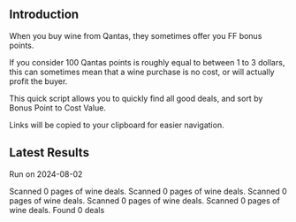 ## Introduction

When you buy wine from Qantas, they sometimes offer you FF bonus points. 

If you consider 100 Qantas points is roughly equal to between 1 to 3 dollars, this can sometimes mean that a wine purchase is no cost, or will actually profit the buyer.

This quick script allows you to quickly find all good deals, and sort by Bonus Point to Cost Value.

Links will be copied to your clipboard for easier navigation.

## Latest Results

Run on 2024-08-02

Scanned 0 pages of wine deals.
Scanned 0 pages of wine deals.
Scanned 0 pages of wine deals.
Scanned 0 pages of wine deals.
Scanned 0 pages of wine deals.
Found 0 deals


